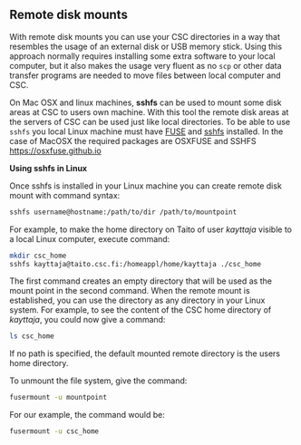 ## Remote disk mounts

With remote disk mounts you can use your CSC directories in a way that resembles the usage of an external disk or USB memory stick. Using this approach normally requires installing some extra software to your local computer, but it also makes the usage very fluent as no `scp` or other data transfer programs are needed to move files between local computer and CSC.

On Mac OSX and linux machines, **sshfs** can be used to mount some disk areas at CSC to users own machine. With this tool the remote disk areas at the servers of CSC can be used just like local directories. To be able to use `sshfs` you local Linux machine must have [FUSE]( http://fuse.sourceforge.net/) and [sshfs]( https://github.com/libfuse/sshfs) installed. In the case of MacOSX the required packages are OSXFUSE and SSHFS <https://osxfuse.github.io>

**Using sshfs in Linux**

Once sshfs is installed in your Linux machine you can create remote disk mount with command syntax:
```bash
sshfs username@hostname:/path/to/dir /path/to/mountpoint
```

For example, to make the home directory on Taito of user _kayttaja_ visible to a local Linux computer, execute command:
```bash
mkdir csc_home
sshfs kayttaja@taito.csc.fi:/homeappl/home/kayttaja ./csc_home
```

 

The first command creates an empty directory that will be used as the mount point in the second command. When the remote mount is established, you can use the directory as any directory in your Linux system. For example, to see the content of the CSC home directory of _kayttaja_, you could now give a command:

```bash
ls csc_home
```

If no path is specified, the default mounted remote directory is the users home directory.

To unmount the file system, give the command:
```bash
fusermount -u mountpoint
```

For our example, the command would be:
```bash
fusermount -u csc_home
```
